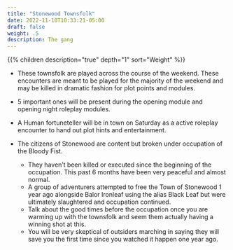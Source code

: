 ```yaml
---
title: "Stonewood Townsfolk"
date: 2022-11-10T10:33:21-05:00
draft: false
weight: .5
description: The gang
---
```


{{% children description="true" depth="1"  sort="Weight" %}}

- These townsfolk are played across the course of the weekend. These encounters are meant to be played for the majority of the weekend and may be killed in dramatic fashion for plot points and modules.

- 5 important ones will be present during the opening module and opening night roleplay modules.

- A Human fortuneteller will be in town on Saturday as a active roleplay encounter to hand out plot hints and entertainment.

- The citizens of Stonewood are content but broken under occupation of the Bloody Fist.

  - They haven’t been killed or executed since the beginning of the occupation. This past 6 months have been very peaceful and almost normal.
  - A group of adventurers attempted to free the Town of Stonewood 1 year ago alongside Balor Ironleaf using the alias Black Leaf but were ultimately slaughtered and occupation continued. 
  - Talk about the good times before the occupation once you are warming up with the townsfolk and seem them actually having a winning shot at this.
  - You will be very skeptical of outsiders marching in saying they will save you the first time since you watched it happen one year ago.

  

 



 



